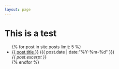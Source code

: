 ```yaml
---
layout: page
---
```


# This is a test

<ul class="posts">
{% for post in site.posts limit: 5 %}
  <div class="post_info">
    <li>
	    <a href="{{ post.url }}">{{ post.title }}</a>
	    <span>({{ post.date | date:"%Y-%m-%d" }})</span>
    </li>
    <em>{{ post.excerpt }} </em>
  </div>
  {% endfor %}
</ul>